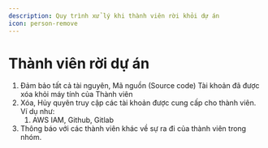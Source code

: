 ```yaml
---
description: Quy trình xử lý khi thành viên rời khỏi dự án
icon: person-remove
---
```


# Thành viên rời dự án

1. Đảm bảo tất cả tài nguyên, Mã nguồn (Source code) Tài khoản đã được xóa khỏi máy tính của Thành viên
2. Xóa, Hủy quyên truy cập các tài khoản được cung cấp cho thành viên. Ví dụ như:
   1. AWS IAM, Github, Gitlab
3. Thông báo với các thành viên khác về sự ra đi của thành viên trong nhóm.
